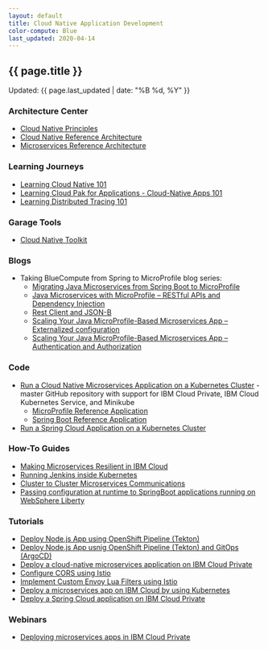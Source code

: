 ```yaml
---
layout: default
title: Cloud Native Application Development
color-compute: Blue
last_updated: 2020-04-14
---
```


## {{ page.title }}

Updated: {{ page.last_updated | date: "%B %d, %Y" }}

### Architecture Center

- [Cloud Native Principles](https://www.ibm.com/cloud/architecture/architecture/practices/cloud-native-principles)
- [Cloud Native Reference Architecture](https://www.ibm.com/cloud/architecture/architectures/cloud-native)
- [Microservices Reference Architecture](https://www.ibm.com/cloud/architecture/architectures/microservices)

### Learning Journeys
- [Learning Cloud Native 101](https://cloudnative101.dev)
- [Learning Cloud Pak for Applications - Cloud-Native Apps 101](https://ibm-cloud-architecture.github.io/learning-cp4apps-101)
- [Learning Distributed Tracing 101](https://ibm-cloud-architecture.github.io/learning-distributed-tracing-101)

### Garage Tools
- [Cloud Native Toolkit](https://cloudnativetoolkit.dev)

### Blogs

- Taking BlueCompute from Spring to MicroProfile blog series:
  - [Migrating Java Microservices from Spring Boot to MicroProfile](https://www.ibm.com/blogs/bluemix/2018/09/migrate-java-microservices-from-spring-to-microprofile-p1/)
  - [Java Microservices with MicroProfile – RESTful APIs and Dependency Injection](https://www.ibm.com/blogs/bluemix/2018/10/migrate-java-microservices-from-spring-to-microprofile-p2/)
  - [Rest Client and JSON-B](https://www.ibm.com/blogs/bluemix/2018/10/migrate-java-microservices-from-spring-to-microprofile-p3/)
  - [Scaling Your Java MicroProfile-Based Microservices App – Externalized configuration](https://www.ibm.com/blogs/bluemix/2018/10/migrate-java-microservices-from-spring-to-microprofile-p4a/)
  - [Scaling Your Java MicroProfile-Based Microservices App – Authentication and Authorization](https://www.ibm.com/blogs/bluemix/2018/11/migrate-java-microservices-from-spring-to-microprofile-p4b/)

### Code

- [Run a Cloud Native Microservices Application on a Kubernetes Cluster](https://github.com/ibm-cloud-architecture/refarch-cloudnative-kubernetes) - master GitHub repository with support for IBM Cloud Private, IBM Cloud Kubernetes Service, and Minikube
  - [MicroProfile Reference Application](https://github.com/ibm-cloud-architecture/refarch-cloudnative-kubernetes/tree/microprofile)
  - [Spring Boot Reference Application](https://github.com/ibm-cloud-architecture/refarch-cloudnative-kubernetes/tree/spring)
- [Run a Spring Cloud Application on a Kubernetes Cluster](https://github.com/ibm-cloud-architecture/refarch-cloudnative-spring)


### How-To Guides

- [Making Microservices Resilient in IBM Cloud](https://github.com/ibm-cloud-architecture/refarch-cloudnative-resiliency/tree/master)
- [Running Jenkins inside Kubernetes](https://github.com/ibm-cloud-architecture/refarch-cloudnative-devops-kubernetes)
- [Cluster to Cluster Microservices Communications](https://github.com/ibm-cloud-architecture/refarch-cloudnative-kubernetes/tree/spring/docs/cluster-to-cluster)
- [Passing configuration at runtime to SpringBoot applications running on WebSphere Liberty](https://github.com/ibm-cloud-architecture/refarch-cloudnative-kubernetes/tree/spring/docs/spring-on-liberty)


### Tutorials

- [Deploy Node.js App using OpenShift Pipeline (Tekton)](https://github.com/ibm-cloud-architecture/tutorial-tekton-pipeline)
- [Deploy Node.js App usnig OpenShift Pipeline (Tekton) and GitOps (ArgoCD)](https://github.com/ibm-cloud-architecture/tutorial-tekton-argocd-pipeline)
- [Deploy a cloud-native microservices application on IBM Cloud Private](https://www.ibm.com/cloud/garage/tutorials/cloudnative-microservices-cloud-private)
- [Configure CORS using Istio](https://github.com/ibm-cloud-architecture/tutorial-istio-cors)
- [Implement Custom Envoy Lua Filters using Istio](https://github.com/ibm-cloud-architecture/tutorial-istio-envoy-lua-filters)
- [Deploy a microservices app on IBM Cloud by using Kubernetes](https://www.ibm.com/cloud/garage/tutorials/microservices-app-on-kubernetes)
- [Deploy a Spring Cloud application on IBM Cloud Private](https://www.ibm.com/cloud/garage/tutorials/cloud-private-spring-cloud)


### Webinars

- [Deploying microservices apps in IBM Cloud Private](https://www.ibm.com/blogs/bluemix/2018/01/webinar-deploying-microservices-application-in-ibm-cloud-private/)
